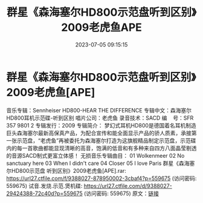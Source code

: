 ﻿---
title: 群星《森海塞尔HD800示范盘听到区别》2009老虎鱼APE
date: 2023-07-05 09:15:15
categories: 试音碟、非卖品、发烧碟
tags: 外语音乐
---
# 群星《森海塞尔HD800示范盘听到区别》2009老虎鱼[APE]

音乐专辑：Sennheiser HD800-HEAR THE
DIFFERENCE
专辑中文：森海塞尔HD800耳机示范碟-听到区别
唱片公司：老虎鱼
录音技术：SACD
编    号：SFR 357 9801 2
专辑发行：2009
专辑简介：
梦幻式耳机HD800是德国着名耳机制造巨头森海塞尔最新高保真产品，为配合宣传和能全面显示产品的骄人质素，承接第一张示范盘，“老虎鱼”再被委托为森海塞尔打造为这旗舰精品制定示范盘，示范碟内的每一首歌曲都能显现清晰的高音，饱满的低音和有多种来自四方八面晶莹剔透的音源SACD制式更富立体感！
无损音乐专辑曲目：
01 Wolkenmeer
02 No sanctuary here
03 When I didn't care
04 Closer
05 I love Paris
群星《森海塞尔HD800示范盘 听到区别》2009老虎鱼[APE].rar: https://url27.ctfile.com/f/9388027-878950002-3cbaf4?p=559675
(访问密码: 559675)
试音.发烧.示范.煲机碟: https://url27.ctfile.com/d/9388027-29424388-72c40d?p=559675
(访问密码: 559675)
原文：[链接](https://blog.sina.com.cn/s/blog_1647c7e76010312kn.html)